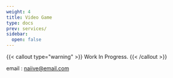```yaml
---
weight: 4
title: Video Game
type: docs
prev: services/
sidebar:
  open: false
---
```


{{< callout type="warning" >}}
  Work In Progress.
{{< /callout >}}

email : <naiive@email.com>
